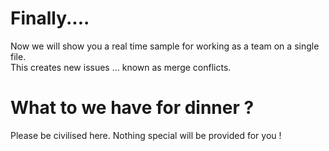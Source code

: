 # Finally....
Now we will show you a real time sample for working as a team on a single file.
<br>
This creates new issues ... known as merge conflicts.
# What to we have for dinner ?
Please be civilised here. Nothing special will be provided for you !
